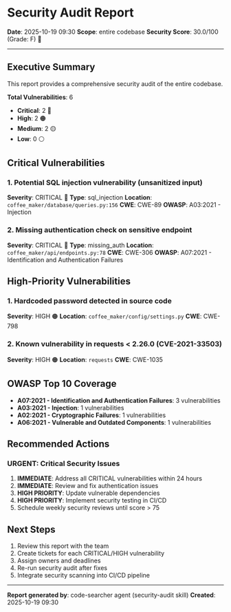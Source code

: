 # Security Audit Report

**Date**: 2025-10-19 09:30
**Scope**: entire codebase
**Security Score**: 30.0/100 (Grade: F) 🔴

---

## Executive Summary

This report provides a comprehensive security audit of the entire codebase.

**Total Vulnerabilities**: 6
- **Critical**: 2 🔴
- **High**: 2 🟠
- **Medium**: 2 🟡
- **Low**: 0 ⚪

## Critical Vulnerabilities

### 1. Potential SQL injection vulnerability (unsanitized input)

**Severity**: CRITICAL 🔴
**Type**: sql_injection
**Location**: `coffee_maker/database/queries.py:156`
**CWE**: CWE-89
**OWASP**: A03:2021 - Injection

### 2. Missing authentication check on sensitive endpoint

**Severity**: CRITICAL 🔴
**Type**: missing_auth
**Location**: `coffee_maker/api/endpoints.py:78`
**CWE**: CWE-306
**OWASP**: A07:2021 - Identification and Authentication Failures

## High-Priority Vulnerabilities

### 1. Hardcoded password detected in source code

**Severity**: HIGH 🟠
**Location**: `coffee_maker/config/settings.py`
**CWE**: CWE-798

### 2. Known vulnerability in requests < 2.26.0 (CVE-2021-33503)

**Severity**: HIGH 🟠
**Location**: `requests`
**CWE**: CWE-1035

## OWASP Top 10 Coverage

- **A07:2021 - Identification and Authentication Failures**: 3 vulnerabilities
- **A03:2021 - Injection**: 1 vulnerabilities
- **A02:2021 - Cryptographic Failures**: 1 vulnerabilities
- **A06:2021 - Vulnerable and Outdated Components**: 1 vulnerabilities


## Recommended Actions

### URGENT: Critical Security Issues

1. **IMMEDIATE**: Address all CRITICAL vulnerabilities within 24 hours
2. **IMMEDIATE**: Review and fix authentication issues
3. **HIGH PRIORITY**: Update vulnerable dependencies
4. **HIGH PRIORITY**: Implement security testing in CI/CD
5. Schedule weekly security reviews until score > 75



## Next Steps

1. Review this report with the team
2. Create tickets for each CRITICAL/HIGH vulnerability
3. Assign owners and deadlines
4. Re-run security audit after fixes
5. Integrate security scanning into CI/CD pipeline

---

**Report generated by**: code-searcher agent (security-audit skill)
**Created**: 2025-10-19 09:30
